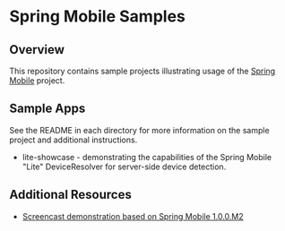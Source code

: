 # Spring Mobile Samples

## Overview

This repository contains sample projects illustrating usage of the [Spring Mobile](http://www.springsource.org/spring-mobile) project.

## Sample Apps

See the README in each directory for more information on the sample project and additional instructions.

* lite-showcase - demonstrating the capabilities of the Spring Mobile "Lite" DeviceResolver for server-side device detection.

## Additional Resources

* [Screencast demonstration based on Spring Mobile 1.0.0.M2](http://s3.springsource.org/MVC/spring-mobile-1.0.0.M2-screencast.mov)
